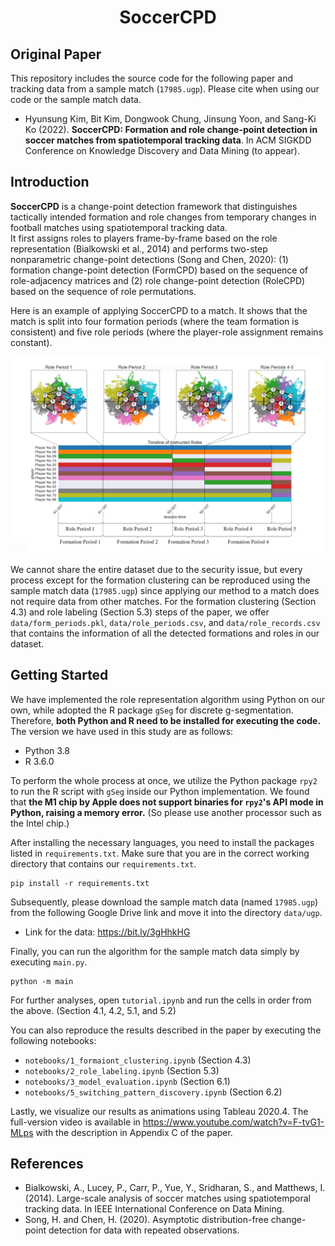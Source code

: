 <div align="center">
	<h1>
		SoccerCPD
	</h1>
</div>

## Original Paper
This repository includes the source code for the following paper and tracking data from a sample match (`17985.ugp`). Please cite when using our code or the sample match data.
- Hyunsung Kim, Bit Kim, Dongwook Chung, Jinsung Yoon, and Sang-Ki Ko (2022). **SoccerCPD: Formation and role change-point detection in soccer matches from spatiotemporal tracking data**. In ACM SIGKDD Conference on Knowledge Discovery and Data Mining (to appear).

## Introduction
**SoccerCPD** is a change-point detection framework that distinguishes tactically intended formation and role changes from temporary changes in football matches using spatiotemporal tracking data.<br>
It first assigns roles to players frame-by-frame based on the role representation (Bialkowski et al., 2014) and performs two-step nonparametric change-point detections (Song and Chen, 2020): (1) formation change-point detection (FormCPD) based on the sequence of role-adjacency matrices and (2) role change-point detection (RoleCPD) based on the sequence of role permutations.<br>

Here is an example of applying SoccerCPD to a match. It shows that the match is split into four formation periods (where the team formation is consistent) and five role periods (where the player-role assignment remains constant).<br>

![timeline](img/timeline_formation.png)<br>

We cannot share the entire dataset due to the security issue, but every process except for the formation clustering can be reproduced using the sample match data (`17985.ugp`) since applying our method to a match does not require data from other matches. For the formation clustering (Section 4.3) and role labeling (Section 5.3) steps of the paper, we offer `data/form_periods.pkl`, `data/role_periods.csv`, and `data/role_records.csv` that contains the information of all the detected formations and roles in our dataset.<br>

## Getting Started
We have implemented the role representation algorithm using Python on our own, while adopted the R package `gSeg` for discrete g-segmentation. Therefore, **both Python and R need to be installed for executing the code.** The version we have used in this study are as follows:

- Python 3.8
- R 3.6.0

To perform the whole process at once, we utilize the Python package `rpy2` to run the R script with  `gSeg` inside our Python implementation. We found that **the M1 chip by Apple does not support binaries for `rpy2`'s API mode in Python, raising a memory error.** (So please use another processor such as the Intel chip.)

After installing the necessary languages, you need to install the packages listed in `requirements.txt`. Make sure that you are in the correct working directory that contains our `requirements.txt`.
```
pip install -r requirements.txt
```

Subsequently, please download the sample match data (named `17985.ugp`) from the following Google Drive link and move it into the directory `data/ugp`.
- Link for the data: https://bit.ly/3gHhkHG

Finally, you can run the algorithm for the sample match data simply by executing `main.py`.
```
python -m main
```

For further analyses, open `tutorial.ipynb` and run the cells in order from the above. (Section 4.1, 4.2, 5.1, and 5.2)

You can also reproduce the results described in the paper by executing the following notebooks:

- `notebooks/1_formaiont_clustering.ipynb` (Section 4.3)
- `notebooks/2_role_labeling.ipynb` (Section 5.3)
- `notebooks/3_model_evaluation.ipynb` (Section 6.1)
- `notebooks/5_switching_pattern_discovery.ipynb` (Section 6.2)<br>

Lastly, we visualize our results as animations using Tableau 2020.4. The full-version video is available in https://www.youtube.com/watch?v=F-tvG1-MLps with the description in Appendix C of the paper.<br>

## References
- Bialkowski, A., Lucey, P., Carr, P., Yue, Y., Sridharan, S., and Matthews, I. (2014). Large-scale analysis of soccer matches using spatiotemporal tracking data. In IEEE International Conference on Data Mining.
- Song, H. and Chen, H. (2020). Asymptotic distribution-free change-point detection for data with repeated observations.

